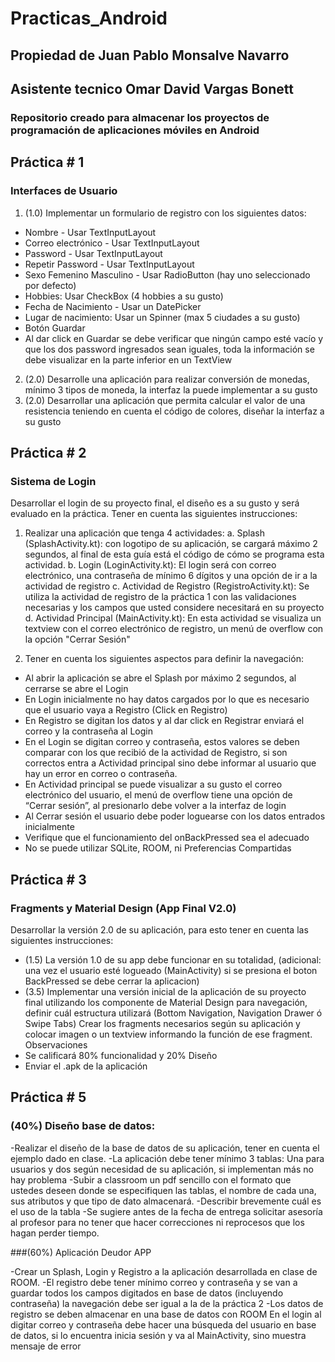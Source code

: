 # Practicas_Android
## Propiedad de Juan Pablo Monsalve Navarro
## Asistente tecnico Omar David Vargas Bonett
### Repositorio creado para almacenar los proyectos de programación de aplicaciones móviles en Android

## Práctica # 1
### Interfaces de Usuario
1. (1.0) Implementar un formulario de registro con los siguientes datos:
- Nombre - Usar TextInputLayout
- Correo electrónico - Usar TextInputLayout
- Password - Usar TextInputLayout
- Repetir Password - Usar TextInputLayout
- Sexo Femenino Masculino - Usar RadioButton (hay uno seleccionado por defecto)
- Hobbies: Usar CheckBox (4 hobbies a su gusto)
- Fecha de Nacimiento - Usar un DatePicker
- Lugar de nacimiento: Usar un Spinner (max 5 ciudades a su gusto)
- Botón Guardar
- Al dar click en Guardar se debe verificar que ningún campo esté vacío y que los dos password ingresados sean iguales, toda la información se debe visualizar en la parte inferior en un TextView
2. (2.0) Desarrolle una aplicación para realizar conversión de monedas, mínimo 3 tipos de moneda, la interfaz la puede implementar a su gusto
3. (2.0) Desarrollar una aplicación que permita calcular el valor de una resistencia teniendo en cuenta el código de colores, diseñar la interfaz a su gusto

## Práctica # 2
### Sistema de Login
Desarrollar el login de su proyecto final, el diseño es a su gusto y será evaluado en la
práctica. Tener en cuenta las siguientes instrucciones:
1. Realizar una aplicación que tenga 4 actividades:
a. Splash (SplashActivity.kt): con logotipo de su aplicación, se cargará máximo 2 segundos, al final de esta guía está el código de cómo se programa esta actividad.
b. Login (LoginActivity.kt): El login será con correo electrónico, una contraseña de mínimo 6 dígitos y una opción de ir a la actividad de registro
c. Actividad de Registro (RegistroActivity.kt): Se utiliza la actividad de registro de la práctica 1 con las validaciones necesarias y los campos que usted considere necesitará en su proyecto
d. Actividad Principal (MainActivity.kt): En esta actividad se visualiza un textview con el correo electrónico de registro, un menú de overflow con la opción "Cerrar Sesión"

2. Tener en cuenta los siguientes aspectos para definir la navegación:
- Al abrir la aplicación se abre el Splash por máximo 2 segundos, al cerrarse se abre el Login
- En Login inicialmente no hay datos cargados por lo que es necesario que el usuario vaya a Registro (Click en Registro)
- En Registro se digitan los datos y al dar click en Registrar enviará el correo y la contraseña al Login
- En el Login se digitan correo y contraseña, estos valores se deben comparar con los que recibió de la actividad de Registro, si son correctos entra a  Actividad principal sino debe informar al usuario que hay un error en correo o contraseña.
- En Actividad principal se puede visualizar a su gusto el correo electrónico del usuario, el menú de overflow tiene una opción de “Cerrar sesión”, al presionarlo debe volver a la interfaz de login
- Al Cerrar sesión el usuario debe poder loguearse con los datos entrados inicialmente
- Verifique que el funcionamiento del onBackPressed sea el adecuado
- No se puede utilizar SQLite, ROOM, ni Preferencias Compartidas

## Práctica # 3
### Fragments y Material Design (App Final V2.0)
Desarrollar la versión 2.0 de su aplicación, para esto tener en cuenta las siguientes
instrucciones:
- (1.5) La versión 1.0 de su app debe funcionar en su totalidad, (adicional: una vez
el usuario esté logueado (MainActivity) si se presiona el boton BackPressed se
debe cerrar la aplicacion)
- (3.5) Implementar una versión inicial de la aplicación de su proyecto final
utilizando los componente de Material Design para navegación, definir cuál
estructura utilizará (Bottom Navigation, Navigation Drawer ó Swipe Tabs)
Crear los fragments necesarios según su aplicación y colocar imagen o un
textview informando la función de ese fragment.
Observaciones
- Se calificará 80% funcionalidad y 20% Diseño
- Enviar el .apk de la aplicación

## Práctica # 5

### (40%) Diseño base de datos:

-Realizar el diseño de la base de datos de su aplicación, tener en cuenta el ejemplo dado en clase. 
-La aplicación debe tener mínimo 3 tablas: Una para usuarios y dos según necesidad de su aplicación, si implementan más no hay problema
-Subir a classroom un pdf sencillo con el formato que ustedes deseen donde se especifiquen las tablas, el nombre de cada una, sus atributos y que tipo de dato almacenará.
-Describir brevemente cuál es el uso de la tabla
-Se sugiere antes de la fecha de entrega solicitar asesoría al profesor para no tener que hacer correcciones ni reprocesos que los hagan perder tiempo.

###(60%) Aplicación Deudor APP

-Crear un Splash, Login y Registro a la aplicación desarrollada en clase de ROOM.
-El registro debe tener mínimo correo y contraseña y se van a guardar todos los campos digitados en base de datos (incluyendo contraseña) la navegación debe ser igual a la de la práctica 2
-Los datos de registro se deben almacenar en una base de datos con ROOM
En el login al digitar correo y contraseña debe hacer una búsqueda del usuario en base de datos, si lo encuentra inicia sesión y va al MainActivity, sino muestra mensaje de error


